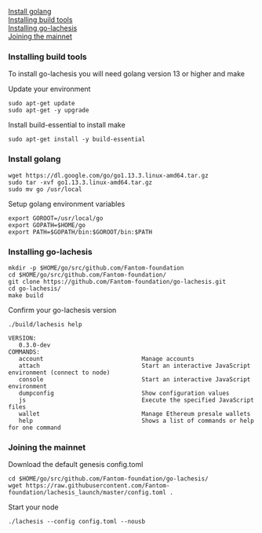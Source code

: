 [Install golang](#install-golang)  
[Installing build tools](#installing-build-tools)  
[Installing go-lachesis](#installing-go-lachesis)  
[Joining the mainnet](#joining-the-mainnet)  



### Installing build tools

To install go-lachesis you will need golang version 13 or higher and make

Update your environment

```
sudo apt-get update
sudo apt-get -y upgrade
```

Install build-essential to install make

```
sudo apt-get install -y build-essential
```

### Install golang

```
wget https://dl.google.com/go/go1.13.3.linux-amd64.tar.gz
sudo tar -xvf go1.13.3.linux-amd64.tar.gz
sudo mv go /usr/local
```

Setup golang environment variables

```
export GOROOT=/usr/local/go
export GOPATH=$HOME/go
export PATH=$GOPATH/bin:$GOROOT/bin:$PATH
```

### Installing go-lachesis

```
mkdir -p $HOME/go/src/github.com/Fantom-foundation
cd $HOME/go/src/github.com/Fantom-foundation/
git clone https://github.com/Fantom-foundation/go-lachesis.git
cd go-lachesis/
make build
```

Confirm your go-lachesis version

```
./build/lachesis help

VERSION:
   0.3.0-dev
COMMANDS:
   account                            Manage accounts
   attach                             Start an interactive JavaScript environment (connect to node)
   console                            Start an interactive JavaScript environment
   dumpconfig                         Show configuration values
   js                                 Execute the specified JavaScript files
   wallet                             Manage Ethereum presale wallets
   help                               Shows a list of commands or help for one command
```

### Joining the mainnet

Download the default genesis config.toml

```
cd $HOME/go/src/github.com/Fantom-foundation/go-lachesis/
wget https://raw.githubusercontent.com/Fantom-foundation/lachesis_launch/master/config.toml .
```

Start your node

```
./lachesis --config config.toml --nousb
```
